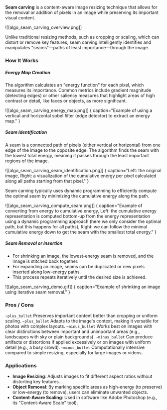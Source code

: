 **Seam carving** is a content-aware image resizing technique that allows for the removal or addition of pixels in an image while preserving its important visual content.

![[algo_seam_carving_overview.png]]

Unlike traditional resizing methods, such as cropping or scaling, which can distort or remove key features, seam carving intelligently identifies and manipulates "seams"—paths of least importance—through the image.

### How It Works

##### Energy Map Creation
    
The algorithm calculates an "energy function" for each pixel, which measures its importance. Common metrics include gradient magnitude (detecting edges) or other saliency measures that highlight areas of high contrast or detail, like faces or objects, as more significant.

![[algo_seam_carving_energy_map.png]] { caption="Example of using a vertical and horizontal sobel filter (edge detector) to extract an energy map." }

##### Seam Identification
    
A seam is a connected path of pixels (either vertical or horizontal) from one edge of the image to the opposite edge. The algorithm finds the seam with the lowest total energy, meaning it passes through the least important regions of the image.

![[algo_seam_carving_seam_identification.png]] { caption="Left: the original image, Right: a visualization of the cumulative energy per pixel calculated along all paths starting from that pixel." }

Seam carving typically uses dynamic programming to efficiently compute the optimal seam by minimizing the cumulative energy along the path.

![[algo_seam_carving_compute_seam.png]] { caption="Example of converting from energy to cumulative energy, Left: the cumulative energy representation is computed bottom-up from the energy representation using a dynamic programming approach (here we only consider the optimal path, but this happens for all paths), Right: we can follow the minimal cumulative energy down to get the seam with the smallest total energy." }
    
##### Seam Removal or Insertion

- For shrinking an image, the lowest-energy seam is removed, and the image is stitched back together.
- For expanding an image, seams can be duplicated or new pixels inserted along low-energy paths.
- This process repeats iteratively until the desired size is achieved.

![[algo_seam_carving_demo.gif]] { caption="Example of shrinking an image using iterative seam removal." }

### Pros / Cons

`~plus_bullet` Preserves important content better than cropping or uniform scaling.
`~plus_bullet` Adapts to the image's context, making it versatile for photos with complex layouts.
`~minus_bullet` Works best on images with clear distinctions between important and unimportant areas (e.g., landscapes with sky or plain backgrounds).
`~minus_bullet` Can produce artifacts or distortions if applied excessively or on images with uniform detail (e.g., a busy crowd).
`~minus_bullet` Computationally intensive compared to simple resizing, especially for large images or videos.

### Applications

- **Image Resizing**: Adjusts images to fit different aspect ratios without distorting key features.
- **Object Removal**: By marking specific areas as high-energy (to preserve) or low-energy (to remove), users can eliminate unwanted objects.
- **Content-Aware Scaling**: Used in software like Adobe Photoshop (e.g., its "Content-Aware Scale" tool).
